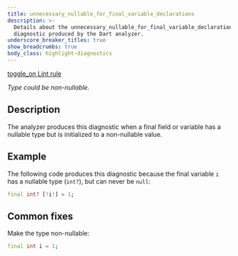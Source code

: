 ```yaml
---
title: unnecessary_nullable_for_final_variable_declarations
description: >-
  Details about the unnecessary_nullable_for_final_variable_declarations
  diagnostic produced by the Dart analyzer.
underscore_breaker_titles: true
show_breadcrumbs: true
body_class: highlight-diagnostics
---
```


<div class="tags">
  <a class="tag-label"
      href="/tools/linter-rules/unnecessary_nullable_for_final_variable_declarations"
      title="Learn about the lint rule that enables this diagnostic."
      aria-label="Learn about the lint rule that enables this diagnostic."
      target="_blank">
    <span class="material-symbols" aria-hidden="true">toggle_on</span>
    <span>Lint rule</span>
  </a>
</div>

_Type could be non-nullable._

## Description

The analyzer produces this diagnostic when a final field or variable has a
nullable type but is initialized to a non-nullable value.

## Example

The following code produces this diagnostic because the final variable `i`
has a nullable type (`int?`), but can never be `null`:

```dart
final int? [!i!] = 1;
```

## Common fixes

Make the type non-nullable:

```dart
final int i = 1;
```
